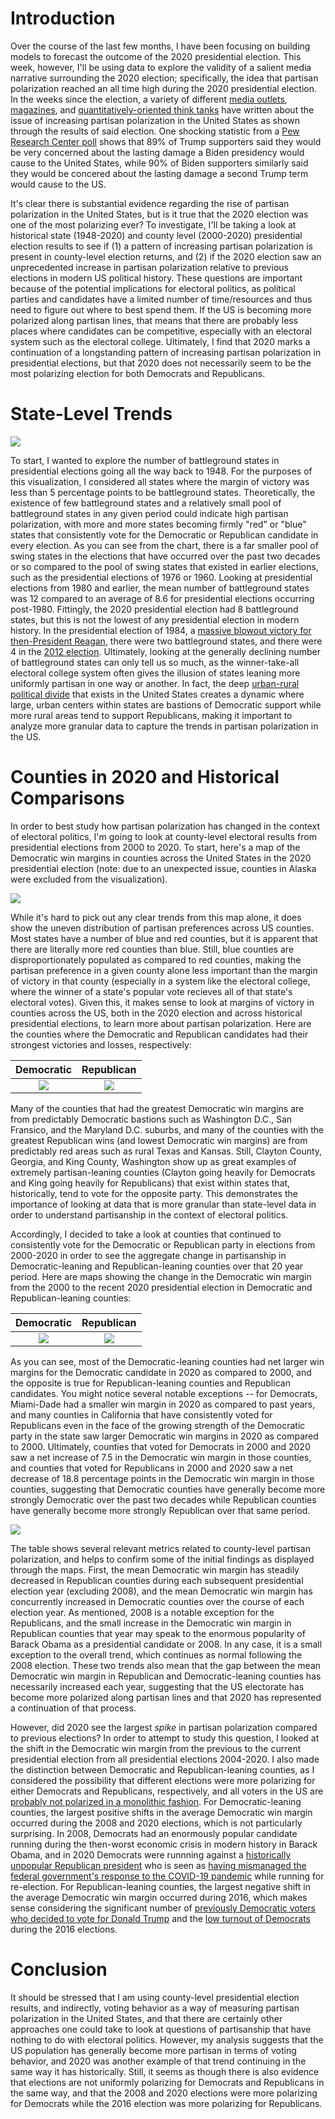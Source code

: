 # Introduction

Over the course of the last few months, I have been focusing on building models to forecast the outcome of the 2020 presidential election. This week, however, I'll be using data to explore the validity of a salient media narrative surrounding the 2020 election; specifically, the idea that partisan polarization reached an all time high during the 2020 presidential election. In the weeks since the election, a variety of different [media outlets](https://news.wttw.com/2020/11/10/political-divide-2020-election-reaffirms-polarization-us), [magazines](https://time.com/5907318/polarization-2020-election/), and [quantitatively-oriented think tanks](https://www.pewresearch.org/fact-tank/2020/11/06/2020-election-reveals-two-broad-voting-coalitions-fundamentally-at-odds/) have written about the issue of increasing partisan polarization in the United States as shown through the results of said election. One shocking statistic from a [Pew Research Center poll](https://www.pewresearch.org/fact-tank/2020/11/13/america-is-exceptional-in-the-nature-of-its-political-divide/) shows that 89% of Trump supporters said they would be very concerned about the lasting damage a Biden presidency would cause to the United States, while 90% of Biden supporters similarly said they would be concered about the lasting damage a second Trump term would cause to the US.

It's clear there is substantial evidence regarding the rise of partisan polarization in the United States, but is it true that the 2020 election was one of the most polarizing ever? To investigate, I'll be taking a look at historical state (1948-2020) and county level (2000-2020) presidential election results to see if (1) a pattern of increasing partisan polarization is present in county-level election returns, and (2) if the 2020 election saw an unprecedented increase in partisan polarization relative to previous elections in modern US political history. These questions are important because of the potential implications for electoral politics, as political parties and candidates have a limited number of time/resources and thus need to figure out where to best spend them. If the US is becoming more polarized along partisan lines, that means that there are probably less places where candidates can be competitive, especially with an electoral system such as the electoral college. Ultimately, I find that 2020 marks a continuation of a longstanding pattern of increasing partisan polarization in presidential elections, but that 2020 does not necessarily seem to be the most polarizing election for both Democrats and Republicans. 

# State-Level Trends
![](battleground_states.jpeg)

To start, I wanted to explore the number of battleground states in presidential elections going all the way back to 1948. For the purposes of this visualization, I considered all states where the margin of victory was less than 5 percentage points to be battleground states. Theoretically, the existence of few battleground states and a relatively small pool of battleground states in any given period could indicate high partisan polarization, with more and more states becoming firmly "red" or "blue" states that consistently vote for the Democratic or Republican candidate in every election. As you can see from the chart, there is a far smaller pool of swing states in the elections that have occurred over the past two decades or so compared to the pool of swing states that existed in earlier elections, such as the presidential elections of 1976 or 1960. Looking at presidential elections from 1980 and earlier, the mean number of battleground states was 12 compared to an average of 8.6 for presidential elections occurring post-1980. Fittingly, the 2020 presidential election had 8 battleground states, but this is not the lowest of any presidential election in modern history. In the presidential election of 1984, a [massive blowout victory for then-President Reagan](https://www.270towin.com/1984_Election/), there were two battleground states, and there were 4 in the [2012 election](https://www.nytimes.com/elections/2012/results/president.html). Ultimately, looking at the generally declining number of battleground states can only tell us so much, as the winner-take-all electoral college system often gives the illusion of states leaning more uniformly partisan in one way or another. In fact, the deep [urban-rural political divide](https://source.wustl.edu/2020/02/the-divide-between-us-urban-rural-political-differences-rooted-in-geography/) that exists in the United States creates a dynamic where large, urban centers within states are bastions of Democratic support while more rural areas tend to support Republicans, making it important to analyze more granular data to capture the trends in partisan polarization in the US.


# Counties in 2020 and Historical Comparisons
In order to best study how partisan polarization has changed in the context of electoral politics, I'm going to look at county-level electoral results from presidential elections from 2000 to 2020. To start, here's a map of the Democratic win margins in counties across the United States in the 2020 presidential election (note: due to an unexpected issue, counties in Alaska were excluded from the visualization).

![](2020_democratic_margins.jpeg)

While it's hard to pick out any clear trends from this map alone, it does show the uneven distribution of partisan preferences across US counties. Most states have a number of blue and red counties, but it is apparent that there are literally more red counties than blue. Still, blue counties are disproportionately populated as compared to red counties, making the partisan preference in a given county alone less important than the margin of victory in that county (especially in a system like the electoral college, where the winner of a state's popular vote recieves all of that state's electoral votes). Given this, it makes sense to look at margins of victory in counties across the US, both in the 2020 election and across historical presidential elections, to learn more about partisan polarization. Here are the counties where the Democratic and Republican candidates had their strongest victories and losses, respectively:

  Democratic         |  Republican
:-------------------------:|:-------------------------:
![](bigd_wins.png)  |  ![](bigr_wins.png)

Many of the counties that had the greatest Democratic win margins are from predictably Democratic bastions such as Washington D.C., San Fransico, and the Maryland D.C. suburbs, and many of the counties with the greatest Republican wins (and lowest Democratic win margins) are from predictably red areas such as rural Texas and Kansas. Still, Clayton County, Georgia, and King County, Washington show up as great examples of extremely partisan-leaning counties (Clayton going heavily for Democrats and King going heavily for Republicans) that exist within states that, historically, tend to vote for the opposite party. This demonstrates the importance of looking at data that is more granular than state-level data in order to understand partisanship in the context of electoral politics.

Accordingly, I decided to take a look at counties that continued to consistently vote for the Democratic or Republican party in elections from 2000-2020 in order to see the aggregate change in partisanship in Democratic-leaning and Republican-leaning counties over that 20 year period. Here are maps showing the change in the Democratic win margin from the 2000 to the recent 2020 presidential election in Democratic and Republican-leaning counties: 

  Democratic         |  Republican
:-------------------------:|:-------------------------:
![](d_shift_d_counties.jpeg)  |  ![](d_shift_solid_R.jpeg)

As you can see, most of the Democratic-leaning counties had net larger win margins for the Democratic candidate in 2020 as compared to 2000, and the opposite is true for Republican-leaning counties and Republican candidates. You might notice several notable exceptions -- for Democrats, Miami-Dade had a smaller win margin in 2020 as compared to past years, and many counties in California that have consistently voted for Republicans even in the face of the growing strength of the Democratic party in the state saw larger Democratic win margins in 2020 as compared to 2000. Ultimately, counties that voted for Democrats in 2000 and 2020 saw a net increase of 7.5 in the Democratic win margin in those counties, and counties that voted for Republicans in 2000 and 2020 saw a net decrease of 18.8 percentage points in the Democratic win margin in those counties, suggesting that Democratic counties have generally become more strongly Democratic over the past two decades while Republican counties have generally become more strongly Republican over that same period.

![](gt_table_polarization.png)

The table shows several relevant metrics related to county-level partisan polarization, and helps to confirm some of the initial findings as displayed through the maps. First, the mean Democratic win margin has steadily decreased in Republican counties during each subsequent presidential election year (excluding 2008), and the mean Democratic win margin has concurrently increased in Democratic counties over the course of each election year. As mentioned, 2008 is a notable exception for the Republicans, and the small increase in the Democratic win margin in Republican counties that year may speak to the enormous popularity of Barack Obama as a presidential candidate or 2008. In any case, it is a small exception to the overall trend, which continues as normal following the 2008 election. These two trends also mean that the gap between the mean Democratic win margin in Republican and Democratic-leaning counties has necessarily increased each year, suggesting that the US electorate has become more polarized along partisan lines and that 2020 has represented a continuation of that process. 

However, did 2020 see the largest *spike* in partisan polarization compared to previous elections? In order to attempt to study this question, I looked at the shift in the Democratic win margin from the previous to the current presidential election from all presidential elections 2004-2020. I also made the distinction between Democratic and Republican-leaning counties, as I considered the possibility that different elections were more polarizing for either Democrats and Republicans, respectively, and all voters in the US are [probably not polarized in a monolithic fashion](https://www.theatlantic.com/politics/archive/2014/06/yes-polarization-is-asymmetric-and-conservatives-are-worse/373044/). For Democratic-leaning counties, the largest positive shifts in the average Democratic win margin occurred during the 2008 and 2020 elections, which is not particularly surprising. In 2008, Democrats had an enormously popular candidate running during the then-worst economic crisis in modern history in Barack Obama, and in 2020 Democrats were runnning against a [historically unpopular Republican president](https://fivethirtyeight.com/features/trump-is-the-most-unpopular-president-since-ford-to-run-for-reelection/) who is seen as [having mismanaged the federal government's response to the COVID-19 pandemic](https://www.vox.com/2020/6/8/21242003/trump-failed-coronavirus-response) while running for re-election. For Republican-leaning counties, the largest negative shift in the average Democratic win margin occurred during 2016, which makes sense considering the significant number of [previously Democratic voters who decided to vote for Donald Trump](https://www.nytimes.com/2017/03/28/upshot/a-2016-review-turnout-wasnt-the-driver-of-clintons-defeat.html) and the [low turnout of Democrats](https://www.pbs.org/newshour/politics/voter-turnout-2016-elections) during the 2016 elections. 

# Conclusion
It should be stressed that I am using county-level presidential election results, and indirectly, voting behavior as a way of measuring partisan polarization in the United States, and that there are certainly other approaches one could take to look at questions of partisanship that have nothing to do with electoral politics. However, my analysis suggests that the US population has generally become more partisan in terms of voting behavior, and 2020 was another example of that trend continuing in the same way it has historically. Still, it seems as though there is also evidence that elections are not uniformly polarizing for Democrats and Republicans in the same way, and that the 2008 and 2020 elections were more polarizing for Democrats while the 2016 election was more polarizing for Republicans.
